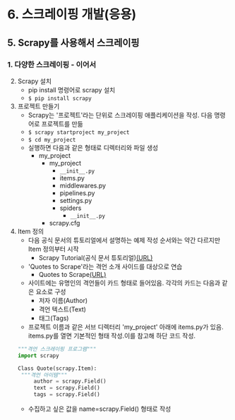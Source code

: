 # 6. 스크레이핑 개발(응용)
## 5. Scrapy를 사용해서 스크레이핑
### 1. 다양한 스크레이핑 - 이어서
2. Scrapy 설치
   - pip install 명령어로 scrapy 설치
   - `$ pip install scrapy`
3. 프로젝트 만들기
   - Scrapy는 '프로젝트'라는 단위로 스크레이핑 애플리케이션을 작성. 다음 명령어로 프로젝트를 만듦
   - `$ scrapy startproject my_project`
   - `$ cd my_project`
   - 실행하면 다음과 같은 형태로 디렉터리와 파일 생성
     - my_project
       - my_project
         - `__init__.py`
         - items.py
         - middlewares.py
         - pipelines.py
         - settings.py
         - spiders
           - `__init__.py`
       - scrapy.cfg
4. Item 정의
   - 다음 공식 문서의 튜토리얼에서 설명하는 예제 작성 순서와는 약간 다르지만 Item 정의부터 시작
     - Scrapy Tutorial(공식 문서 튜토리얼)[(URL)](https://doc.scrapy.org/en/latest/intro/tutorial.html)
   - 'Quotes to Scrape'라는 격언 소개 사이드를 대상으로 연습
     - Quotes to Scrape[(URL)](http://quotes.toscrape.com/)
   - 사이트에는 유명인의 격언들이 카드 형태로 들어있음. 각각의 카드는 다음과 같은 요소로 구성
     - 저자 이름(Author)
     - 격언 텍스트(Text)
     - 태그(Tags)
   - 프로젝트 이름과 같은 서브 디렉터리 'my_project' 아래에 items.py가 있음. items.py를 열면 기본적인 형태 작성.이를 참고해 하단 코드 작성.
   ```python
   """격언 스크레이핑 프로그램"""
   import scrapy

   Class Quote(scrapy.Item):
    """격언 아이템"""
        author = scrapy.Field()
        text = scrapy.Field()
        tags = scrapy.Field()
   ```
     - 수집하고 싶은 값을 name=scrapy.Field() 형태로 작성
